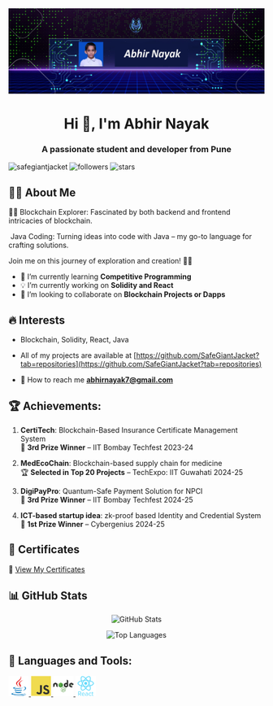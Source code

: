 <img src = "https://raw.githubusercontent.com/SafeGiantJacket/SafeGiantJacket/main/bn.jpg" >
<h1 align="center">Hi 👋, I'm Abhir Nayak</h1>
<h3 align="center">A passionate student and developer from Pune</h3>

<p align="left"> 
  <img src="https://komarev.com/ghpvc/?username=safegiantjacket&label=Profile%20views&color=0e75b6&style=flat" alt="safegiantjacket" />
  <img src="https://img.shields.io/github/followers/SafeGiantJacket?label=Followers" alt="followers"/>
  <img src="https://img.shields.io/github/stars/SafeGiantJacket?label=Stars" alt="stars"/>
</p>

## 👨‍💻 About Me ##
👨‍💻 Blockchain Explorer: Fascinated by both backend and frontend intricacies of blockchain.

️ Java Coding: Turning ideas into code with Java – my go-to language for crafting solutions.

Join me on this journey of exploration and creation! 🚀✨

- 🌱 I’m currently learning **Competitive Programming**
- 💡 I’m currently working on **Solidity and React**
- 👯 I’m looking to collaborate on **Blockchain Projects or Dapps**

## 🔥 Interests
  - Blockchain, Solidity, React, Java 

- All of my projects are available at [https://github.com/SafeGiantJacket?tab=repositories](https://github.com/SafeGiantJacket?tab=repositories)
- 💎 How to reach me **abhirnayak7@gmail.com**

## 🏆 Achievements:
1. **CertiTech**: Blockchain-Based Insurance Certificate Management System  
   🥉 **3rd Prize Winner** – IIT Bombay Techfest 2023-24  

2. **MedEcoChain**: Blockchain-based supply chain for medicine  
   🏆 **Selected in Top 20 Projects** – TechExpo: IIT Guwahati 2024-25  

3. **DigiPayPro**: Quantum-Safe Payment Solution for NPCI  
   🥉 **3rd Prize Winner** – IIT Bombay Techfest 2024-25  

4. **ICT-based startup idea**: zk-proof based Identity and Credential System  
   🥇 **1st Prize Winner** – Cybergenius 2024-25  

## 📜 Certificates
🔗 [View My Certificates](https://drive.google.com/file/d/1TDAjKwsbb0etr-ptn5QZ_Rwth3wKlDbJ/view?usp=sharing)

## 📊 GitHub Stats
<p align="center">
  <img src="https://github-readme-stats.vercel.app/api?username=SafeGiantJacket&show_icons=true&theme=dark&count_private=true" alt="GitHub Stats" />
</p>

<p align="center">
  <img src="https://github-readme-stats.vercel.app/api/top-langs/?username=SafeGiantJacket&layout=compact&theme=dark" alt="Top Languages" />
</p>

## 🔧 Languages and Tools:
<p align="left"> 
  <a href="https://www.java.com" target="_blank" rel="noreferrer"> 
    <img src="https://raw.githubusercontent.com/devicons/devicon/master/icons/java/java-original.svg" alt="java" width="40" height="40"/> 
  </a> 
  <a href="https://developer.mozilla.org/en-US/docs/Web/JavaScript" target="_blank" rel="noreferrer"> 
    <img src="https://raw.githubusercontent.com/devicons/devicon/master/icons/javascript/javascript-original.svg" alt="javascript" width="40" height="40"/> 
  </a> 
  <a href="https://nodejs.org" target="_blank" rel="noreferrer"> 
    <img src="https://raw.githubusercontent.com/devicons/devicon/master/icons/nodejs/nodejs-original-wordmark.svg" alt="nodejs" width="40" height="40"/> 
  </a> 
  <a href="https://reactjs.org/" target="_blank" rel="noreferrer"> 
    <img src="https://raw.githubusercontent.com/devicons/devicon/master/icons/react/react-original-wordmark.svg" alt="react" width="40" height="40"/> 
  </a> 
</p>
